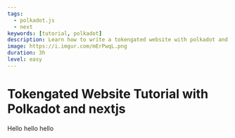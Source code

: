 ```yaml
---
tags:
  - polkadot.js
  - next
keywords: [tutorial, polkadot]
description: Learn how to write a tokengated website with polkadot and next.js
image: https://i.imgur.com/mErPwqL.png
duration: 3h
level: easy
---
```


# Tokengated Website Tutorial with Polkadot and nextjs

Hello hello hello